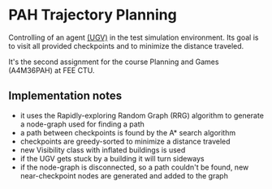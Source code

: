 # PAH Trajectory Planning

Controlling of an agent [(UGV)](http://en.wikipedia.org/wiki/UGV) in the test simulation environment.
Its goal is to visit all provided checkpoints and to minimize the distance traveled.

It's the second assignment for the course Planning and Games (A4M36PAH) at FEE CTU.

## Implementation notes
* it uses the Rapidly-exploring Random Graph (RRG) algorithm to generate a node-graph used for finding a path
* a path between checkpoints is found by the A* search algorithm
* checkpoints are greedy-sorted to minimize a distance traveled
* new Visibility class with inflated buildings is used
* if the UGV gets stuck by a building it will turn sideways
* if the node-graph is disconnected, so a path couldn't be found, new near-checkpoint nodes are generated and added to the graph
